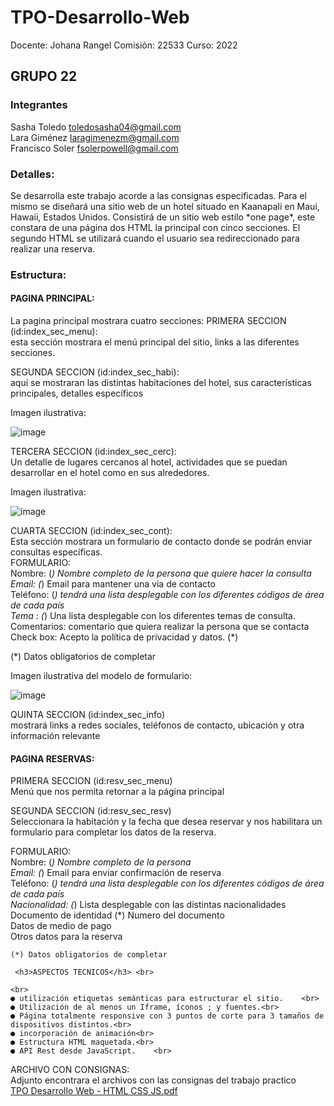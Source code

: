 # TPO-Desarrollo-Web <codoacodo/>

Docente: Johana Rangel
Comisión: 22533
Curso: 2022 

<h2>GRUPO 22</h2>
<h3>Integrantes</h3>

Sasha Toledo toledosasha04@gmail.com <br>
Lara Giménez laragimenezm@gmail.com   <br>
Francisco Soler fsolerpowell@gmail.com <br>

<h3>Detalles:</h3>
Se desarrolla este trabajo acorde a las consignas especificadas. Para el mismo se diseñará una sitio web de un hotel situado en Kaanapali en Maui, Hawaii, Estados Unidos. Consistirá de un sitio web estilo *one page*, este constara de una página dos HTML la principal con cinco secciones. El segundo HTML se utilizará cuando el usuario sea redireccionado para realizar una reserva. 

<h3>Estructura:</h3>

<h4>PAGINA PRINCIPAL:</h4>
La pagina principal mostrara cuatro secciones:
  PRIMERA SECCION (id:index_sec_menu):<br>
  esta sección mostrara el menú principal del sitio, links a las diferentes secciones.
  
  SEGUNDA SECCION (id:index_sec_habi):<br>
  aquí se mostraran las distintas habitaciones del hotel, sus características principales, detalles específicos
  
  Imagen ilustrativa:
  
  ![image](https://user-images.githubusercontent.com/101218360/189500092-e06aaa3c-a2c6-4367-b12d-361af36b26eb.png)

  
  
  TERCERA SECCION (id:index_sec_cerc):<br>
  Un detalle de lugares cercanos al hotel, actividades que se puedan desarrollar en el hotel como en sus alrededores.
  
  Imagen ilustrativa:
  
  ![image](https://user-images.githubusercontent.com/101218360/189500062-00c842d6-e496-4b1a-8d37-ac6d4f2aebfc.png)

  
  CUARTA SECCION (id:index_sec_cont):<br>
  Esta sección mostrara un formulario de contacto donde se podrán enviar consultas específicas. <br>
    FORMULARIO:<br>
    Nombre: (*) Nombre completo de la persona que quiere hacer la consulta <br>
    Email: (*)  Email para mantener una via de contacto<br>
    Teléfono: (*) tendrá una lista desplegable con los diferentes códigos de área de cada país<br>
    Tema : (*) Una lista desplegable con los diferentes temas de consulta.<br>
    Comentarios: comentario que quiera realizar la persona que se contacta<br>
    Check box: Acepto la política de privacidad y datos. (*)<br>
  
   (*) Datos obligatorios de completar
  
  Imagen ilustrativa del modelo de formulario:
  
  ![image](https://user-images.githubusercontent.com/101218360/189499936-d34b71ec-cc12-45b9-be38-3ee3d0e61d42.png)

  
  QUINTA SECCION (id:index_sec_info)<br>
  mostrará links a redes sociales, teléfonos de contacto, ubicación y otra información relevante
  
  <h4>PAGINA RESERVAS:</h4>
    
  PRIMERA SECCION (id:resv_sec_menu)<br>
  Menú que nos permita retornar a la página principal
   
  SEGUNDA SECCION (id:resv_sec_resv)<br>
  Seleccionara la habitación y la fecha que desea reservar y nos habilitara un formulario para completar los datos de la reserva.
   
  FORMULARIO:<br>
    Nombre: (*) Nombre completo de la persona<br>
    Email: (*)  Email para enviar confirmación de reserva<br>
    Teléfono: (*) tendrá una lista desplegable con los diferentes códigos de área de cada país<br>
    Nacionalidad: (*) Lista desplegable con las distintas nacionalidades<br>
    Documento de identidad (*) Numero del documento<br>
    Datos de medio de pago<br>
    Otros datos para la reserva<br>
    
    (*) Datos obligatorios de completar
    
     <h3>ASPECTOS TECNICOS</h3> <br>
    
    <br>
    ● utilización etiquetas semánticas para estructurar el sitio.    <br>
    ● Utilización de al menos un Iframe, íconos ; y fuentes.<br>
    ● Página totalmente responsive con 3 puntos de corte para 3 tamaños de dispositivos distintos.<br>
    ● incorporación de animación<br>
    ● Estructura HTML maquetada.<br>
    ● API Rest desde JavaScript.    <br>
    
    
ARCHIVO CON CONSIGNAS:<br>
Adjunto encontrara el archivos con las consignas del trabajo practico  
[TPO Desarrollo Web - HTML CSS JS.pdf](https://github.com/FranksSPowell/TPO-Desarrollo-Web/files/9541302/TPO.Desarrollo.Web.-.HTML.CSS.JS.pdf)


